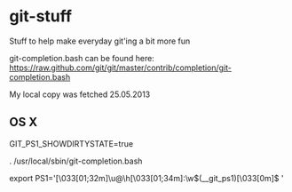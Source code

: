 git-stuff
=========

Stuff to help make everyday git'ing a bit more fun

git-completion.bash can be found here:
https://raw.github.com/git/git/master/contrib/completion/git-completion.bash

My local copy was fetched 25.05.2013

OS X
----

  GIT_PS1_SHOWDIRTYSTATE=true
  
  . /usr/local/sbin/git-completion.bash
  
  export PS1='\[\033[01;32m\]\u@\h\[\033[01;34m\]:\w$(__git_ps1)\[\033[0m\]\$ '
